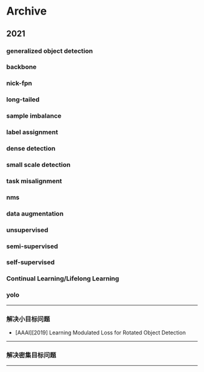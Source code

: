 # Archive

## 2021

### generalized object detection

### backbone

### nick-fpn

### long-tailed

### sample imbalance

### label assignment

### dense detection

### small scale detection

### task misalignment

### nms

### data augmentation

### unsupervised

### semi-supervised

### self-supervised

### Continual Learning/Lifelong Learning

### yolo

---

### 解决小目标问题

* [AAAI][2019] Learning Modulated Loss for Rotated Object Detection

---

### 解决密集目标问题

---
